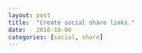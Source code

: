 ```yaml
---
layout: post
title:  "Create social share links."
date:   2016-10-06
categories: [social, share]
---
```


<script src="https://gist.github.com/evgv/0cffe6be01ece16d9691fb29309ca368.js"></script>
